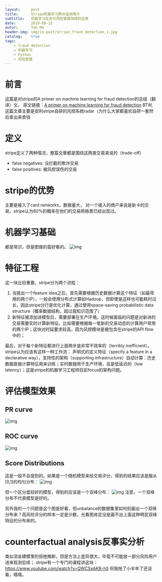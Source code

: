 ```yaml
---
layout:     post
title:      Stripe机器学习欺诈监测简介
subtitle:   机器学习在支付风险管理领域的应用
date:       2019-08-22
autor:      Yan He
header-img: img/in-post/stripe_fraud_detection_1.jpg
catalog:    true
tags:
    - fraud detection
    - 机器学习
    - Python
    - 风险管理
---
```


# 前言
这篇是对stripe的A primer on machine learning for fraud detection的总结（翻译）文。
原文链接：[A primer on machine learning for fraud detection](https://stripe.com/en-US/radar/guide)
BTW, 这篇文章主要是安利stripe自研的风控系统radar（为什么大家都喜欢自研一套然后拿出来卖钱

# 定义
stripe定义了两种情况，整篇文章都是围绕这两类交易来说的（trade-off）
* false negatives: 没拦截的欺诈交易
* false positives: 被风控误伤的交易

# stripe的优势
主要是接入了card networks，数据量大， 对一个接入的商户来说是新卡的交易，stripe认为80%的概率在他们的交易网络里已经出现过。

# 机器学习基础
都是常识，但是图做的蛮好看的。
![img](https://s2.ax1x.com/2019/08/22/mwuGLt.png)


# 特征工程
这一块比较重要。stripe分为两个流程：
1. 当提出一个feature idea之后，首先需要根据历史数据计算这个特征（如最常用的两个IP），一般会使用分布式计算如Hadoop，但即使是这样也可能耗时过长，因此stripe分行是优化计算，通过使用space-saving probabilistic data structure（概率数据结构，超过我知识范围了）
2. 新特征被添加进模型后，需要部署在生产环境。这时候面临的问题是对新进的交易需要实时计算新特征。比如需要根据每一笔新的交易动态的计算用户常用的两个IP；这块对时延要求较高，因为风控模块是被包含在stripe的API flow中的；

最后，对于每个新特征都进行上面两步是非常不效率的（terribly inefficient）。stripe认为应该有这样一种工作流：
声明式的定义特征（specify a feature in a declarative way），支持性的架构（supporting infrastructure）自动计算：历史数据直接计算特征用来训练；实时数据用于生产环境，且是低延迟的（low latency）；这是stripe的机器学习工程师目前focus的架构问题。

# 评估模型效果
## PR curve
![img](https://s2.ax1x.com/2019/08/22/mwu0zj.png)

## ROC curve
![img](https://s2.ax1x.com/2019/08/22/mwuryn.png)

## Score Distributions
这是一般不会提到的。如果是一个随机模型来给交易评分，得到的结果应该是服从[0,1]的均匀分布：
![img](https://s2.ax1x.com/2019/08/22/mwusLq.png)

但一个区分度较好的模型，得到的应该是一个双峰分布：
![img](https://s2.ax1x.com/2019/08/22/mwu6e0.png)
注意，一个双峰分布不代表模型是好的。

另外我的一个问题是这个图是好看，但unbalance的数据集里如何刻画出一个双峰分布来？高风险评分的样本一定是少数，光看图肯定没是画不出上面这种明显双峰特征的分布来的。

# counterfactual analysis反事实分析
类似消金建模里的拒绝推断，但是方法上差异很大，毕竟不可能放一部分风险用户进来观测后续；
stripe有一个专门的课程讲这块：https://www.youtube.com/watch?v=QWCSxAKR-h0
但我拖了小半年了还没看，嘻嘻。
